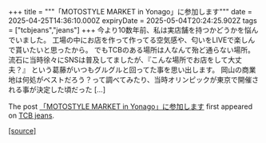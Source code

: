 +++
title = """「MOTOSTYLE MARKET in Yonago」に参加します"""
date = 2025-04-25T14:36:10.000Z
expiryDate = 2025-05-04T20:24:25.902Z
tags = ["tcbjeans","jeans"]
+++
今より10数年前、私は実店舗を持つかどうかを悩んでいました。 工場の中にお店を作って作ってる空気感や、匂いをLIVEで楽しんで貰いたいと思ったから。 でもTCBのある場所は人なんて殆ど通らない場所。 流石に当時徐々にSNSは普及してましたが、『こんな場所でお店をして大丈夫？』 という葛藤がいつもグルグルと回ってた事を思い出します。 岡山の商業地は何処がベストだろう？って調べてみたり、当時オリンピックが東京で開催される事が決定した頃だった \[…\]

The post [「MOTOSTYLE MARKET in Yonago」に参加します](http://tcbjeans.com/2025/04/25/52168) first appeared on [TCB jeans](http://tcbjeans.com).

[[source]](http://tcbjeans.com/2025/04/25/52168)
